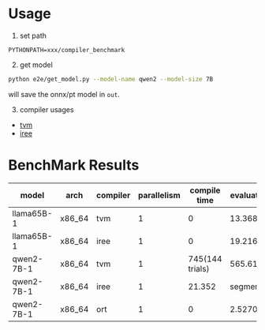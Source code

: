# Usage

1. set path
```
PYTHONPATH=xxx/compiler_benchmark
```

2. get model

```sh
python e2e/get_model.py --model-name qwen2 --model-size 7B
```

will save the onnx/pt model in `out`.

3. compiler usages

- [tvm](./tvm/README.md)
- [iree](./iree/README.md)

# BenchMark Results

| model      | arch   | compiler | parallelism | compile time    | evaluate time |
| ---------- | ------ | -------- | ----------- | --------------- | ------------- |
| llama65B-1 | x86_64 | tvm      | 1           | 0               | 13.368000s    |
| llama65B-1 | x86_64 | iree     | 1           | 0               | 19.216000s    |
| qwen2-7B-1 | x86_64 | tvm      | 1           | 745(144 trials) | 565.616610s   |
| qwen2-7B-1 | x86_64 | iree     | 1           | 21.352          | segment fault |
| qwen2-7B-1 | x86_64 | ort      | 1           | 0               | 2.527000s     |

